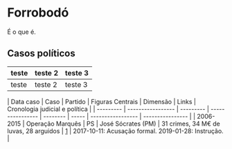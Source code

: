 # Forrobodó
É o que é.

## Casos políticos

| teste | teste 2 | teste 3 |
| ----- | ------- | ------- |
| teste | teste 2 | teste 3 | 

| Data caso | Caso              | Partido   | Figuras Centrais | Dimensão | Links | Cronologia judicial e política  |
| --------- | ----------------- | --------- | ---------------- | -------- | ----- | ----------------- | ---------------- |
| 2006-2015 | Operação Marquês  | PS        | José Sócrates (PM) | 31 crimes, 34 M€ de luvas, 28 arguidos | [1](https://pt.wikipedia.org/wiki/Operação_Marquês) | 2017-10-11: Acusação formal. 2019-01-28: Instrução. |
